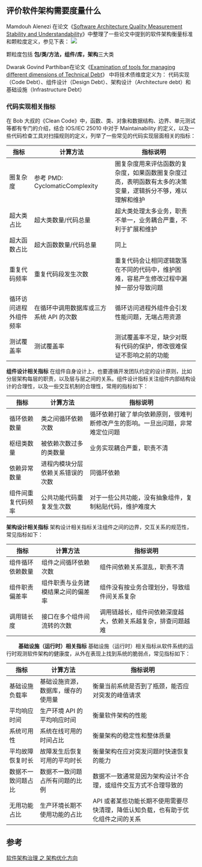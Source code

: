 

## 评价软件架构需要度量什么
Mamdouh Alenezi 在论文《[Software Architecture Quality Measurement Stability and Understandability](https://malenezi.github.io/malenezi/pdfs/Paper_75-Software_Architecture_Quality_Measurement_Stability.pdf)》中整理了一些论文中提到的软件架构衡量标准和颗粒度定义，参见下表：
![](https://img2023.cnblogs.com/news/66372/202307/66372-20230713140658896-1667635832.jpg)

颗粒度包括 **包/类/方法，组件/库，架构**三大类


Dwarak Govind Parthiban在论文《[Examination of tools for managing different dimensions of Technical Debt](https://arxiv.org/abs/1904.11062)》 中将技术债维度定义为：
代码实现（Code Debt）、组件设计（Design Debt）、架构设计（Architecture debt）和基础设施（Infrastructure Debt）

### 代码实现相关指标
在 Bob 大叔的《Clean Code》中，函数、类、对象和数据结构、边界、单元测试等都有专门的介绍，结合 IOS/IEC 25010 中对于 Maintainability 的定义，以及一些代码检查工具对扫描规则的定义，列举了一些常见的代码实现层面相关的指标：

指标	|计算方法	|指标说明
---|---|---
圈复杂度	|参考 PMD: CyclomaticComplexity	|圈复杂度用来评估函数的复杂度，如果函数圈复杂度过高，表明函数有太多的决策变量，逻辑拆分不够，难以理解和维护
超大类占比	|超大类数量/代码总量	|超大类处理太多业务，职责不单一，业务耦合严重，不利于扩展和维护
超大函数占比	|超大函数数量/代码总量	|同上
重复代码频率	|重复代码段发生次数	|重复代码会让相同逻辑散落在不同的代码中，维护困难，容易产生修改过程中漏掉一部分导致问题
循环访问进程外组件频率	|在循环中调用数据库或三方系统 API 的次数|	循环访问进程外组件会引发性能问题，无端占用资源
测试覆盖率	|测试覆盖率	|测试覆盖率不足，缺少对既有代码的保护，修改很难保证不影响之前的功能

**组件设计相关指标**
在组件自身设计上，也要遵循开发团队约定的设计原则，比如分层架构每层的职责，以及层与层之间的关系。组件设计指标关注组件内部结构设计的合理性，以及一些交互机制的合理性，常用的指标如下：

指标	|计算方法	|指标说明
---|---|---
循环依赖数量	|类之间循环依赖次数	|循环依赖打破了单向依赖原则，很难判断修改产生的影响。一旦出问题，非常难定位问题
枢纽类数量	|被依赖次数过多的类数量	|业务实现耦合严重，职责不清
依赖异常数量	|进程内模块分层依赖关系错误的次数|	同循环依赖
组件间重复代码频率	|公共功能代码重复发生次数	|对于一些公共功能，没有抽象组件，复制粘贴代码，维护难度大

**架构设计相关指标**
架构设计相关指标关注组件之间的边界，交互关系的规范性，常见指标如下：

指标	|计算方法	|指标说明
---|---|---
组件循环依赖数量	|组件之间循环依赖次数	|组件间依赖关系混乱，职责不清
组件职责偏差率	|组件职责与业务建模结果之间的偏差率	|组件没有按业务合理划分，导致组件间关系复杂
调用链长度	|接口在多个组件间流转的次数	|调用链越长，组件间依赖深度越大，依赖关系越复杂，排查问题越难
　　
**基础设施（运行时）相关指标**
基础设施（运行时）相关指标从软件系统的运行时观测软件架构的健康度，从外在表现上找到系统的脆弱点，常见指标如下：

指标	|计算方法	|指标说明
---|---|---
基础设施负载率	|基础设施资源，数据库，缓存的使用量	|衡量当前系统是否到了瓶颈，能否应对突发的峰值请求
平均响应时间	|生产环境 API 的平均响应时间	|衡量软件架构的性能
系统可用性	|系统在线可用的时间占比	|衡量架构的稳定性和整体质量
平均故障恢复时长	|故障发生后恢复可用的平均时长	|衡量架构在应对突发问题时快速恢复的能力
数据不一致问题占比	|数据不一致问题占所有问题的比例	|数据不一致通常是因为架构设计不合理，或组件交互方式不合理导致的
无用功能占比	|生产环境长期不使用功能的占比	|API 或者某些功能长期不使用需要尽快清理，降低认知负载，也有助于优化组件之间的关系

## 参考
[软件架构治理 之 架构优化方向](https://www.maguangguang.xyz/architecture-optimization-topics)
